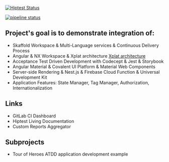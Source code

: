 [![Hiptest Status](https://app.hiptest.com/badges/folder/722126)](https://app.hiptest.com/projects/105770/test-plan/folders/722126)

[![pipeline status](https://gitlab.com/bohushvitali/sandbox/badges/master/pipeline.svg)](https://gitlab.com/bohushvitali/sandbox/commits/master)

## Project's goal is to demonstrate integration of:

- Skaffold Workspace & Multi-Language services & Continuous Delivery Process
- Angular & NX Workspace & Xplat architecture [Xplat architecture](https://docs.google.com/document/d/1gUcPuHWjyO6nI3FLWCCfj-7rgAkcHUewdMYj_Izlm9U)
- Acceptance Test Driven Development with Codecept & Jest & Storybook
- Angular Material & Covalent UI Platform & Material Web Components
- Server-side Rendering & Nest.js & Firebase Cloud Function & Universal Development Kit
- Application Features: State Manager, Tag Manager, Authorization, Internationalization

## Links

- GitLab CI Dashboard
- Hiptest Living Documentation
- Custom Reports Aggregator

## Subprojects

- Tour of Heroes ATDD application development example

